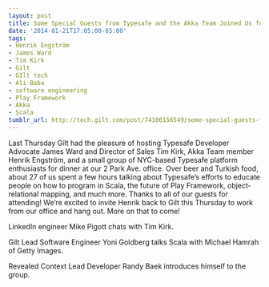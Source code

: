 ```yaml
---
layout: post
title: Some Special Guests from Typesafe and the Akka Team Joined Us for Dinner
date: '2014-01-21T17:05:00-05:00'
tags:
- Henrik Engström
- James Ward
- Tim Kirk
- Gilt
- GIlt tech
- Ali Baba
- software engineering
- Play Framework
- Akka
- Scala
tumblr_url: http://tech.gilt.com/post/74100156549/some-special-guests-from-typesafe-and-the-akka
---
```



Last Thursday Gilt had the pleasure of hosting Typesafe Developer Advocate James Ward and Director of Sales Tim Kirk, Akka Team member Henrik Engström, and a small group of NYC-based Typesafe platform enthusiasts for dinner at our 2 Park Ave. office. Over beer and Turkish food, about 27 of us spent a few hours talking about Typesafe’s efforts to educate people on how to program in Scala, the future of Play Framework, object-relational mapping, and much more. Thanks to all of our guests for attending!
We’re excited to invite Henrik back to Gilt this Thursday to work from our office and hang out. More on that to come!

LinkedIn engineer Mike Pigott chats with Tim Kirk.

Gilt Lead Software Engineer Yoni Goldberg talks Scala with Michael Hamrah of Getty Images.

Revealed Context Lead Developer Randy Baek introduces himself to the group.


